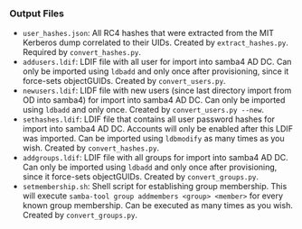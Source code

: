 ### Output Files
* `user_hashes.json`: All RC4 hashes that were extracted from the MIT Kerberos dump correlated to their UIDs. Created by `extract_hashes.py`. Required by `convert_hashes.py`.
* `addusers.ldif`: LDIF file with all user for import into samba4 AD DC. Can only be imported using `ldbadd` and only once after provisioning, since it force-sets objectGUIDs. Created by `convert_users.py`.
* `newusers.ldif`: LIDF file with new users (since last directory import from OD into samba4) for import into samba4 AD DC. Can only be imported using `ldbadd` and only once. Created by `convert_users.py --new`.
* `sethashes.ldif`: LDIF file that contains all user password hashes for import into samba4 AD DC. Accounts will only be enabled after this LDIF was imported. Can be imported using `ldbmodify` as many times as you wish. Created by `convert_hashes.py`.
* `addgroups.ldif`: LDIF file with all groups for import into samba4 AD DC. Can only be imported using `ldbadd` and only once after provisioning, since it force-sets objectGUIDs. Created by `convert_groups.py`.
* `setmembership.sh`: Shell script for establishing group membership. This will execute `samba-tool group addmembers <group> <member>` for every known group membership. Can be executed as many times as you wish. Created by `convert_groups.py`.
